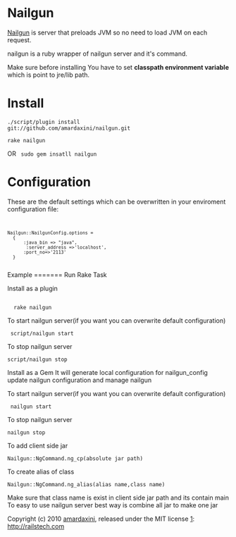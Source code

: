 Nailgun
=======
  [Nailgun][1] is server that preloads JVM so no need to load JVM on each request.


   nailgun is a ruby wrapper of nailgun server and it's command.


  Make sure before installing You have to set **classpath environment variable**
  which is point to jre/lib path.


  [1]:http://martiansoftware.com/nailgun
Install
=======

<code>./script/plugin install git://github.com/amardaxini/nailgun.git</code>

<code>rake nailgun</code>

OR
<code> sudo gem insatll nailgun </code>



Configuration
==============

These are the default settings which can be overwritten in your enviroment configuration file:
<code>


    Nailgun::NailgunConfig.options =
      {
          :java_bin => "java",
           :server_address =>'localhost',
          :port_no=>'2113'
      }


</code>
Example
=======
Run Rake Task

Install as a plugin

<code>
  rake nailgun
</code>

To start nailgun server(if you want you can overwrite default configuration)

<code> script/nailgun start</code>

To stop nailgun server

<code>script/nailgun stop</code>

Install as a Gem
It will generate local configuration for nailgun_config
update nailgun configuration and manage nailgun

To start nailgun server(if you want you can overwrite default configuration)

<code> nailgun start</code>

To stop nailgun server

<code>nailgun stop</code>

To add client side jar

<code>Nailgun::NgCommand.ng_cp(absolute jar path)</code>

To create alias of class

<code>Nailgun::NgCommand.ng_alias(alias name,class name)</code>

Make sure that class name is exist in client side jar path and its contain main
To easy to use nailgun server best way is combine all jar to make one jar

Copyright (c) 2010 [amardaxini][1], released under the MIT license
[1]: http://railstech.com
